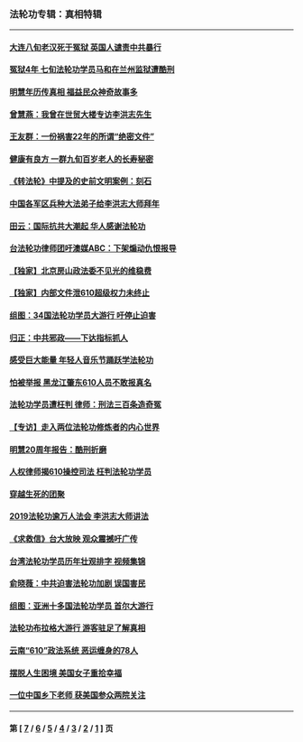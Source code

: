 ### 法轮功专辑：真相特辑
---
#### [大连八旬老汉死于冤狱 英国人谴责中共暴行](../../pages/nf4389/n13480118.md?02110430) 
#### [冤狱4年 七旬法轮功学员马和在兰州监狱遭酷刑](../../pages/nf4389/n13304688.md?02110430) 
#### [明慧年历传真相 福益民众神奇故事多](../../pages/nf4389/n13294545.md?02110430) 
#### [曾慧燕：我曾在世贸大楼专访李洪志先生](../../pages/nf4389/n12898729.md?02110430) 
#### [王友群：一份祸害22年的所谓“绝密文件”](../../pages/nf4389/n12871750.md?02110430) 
#### [健康有良方 一群九旬百岁老人的长寿秘密](../../pages/nf4389/n12847475.md?02110430) 
#### [《转法轮》中提及的史前文明案例：刻石](../../pages/nf4389/n12758577.md?02110430) 
#### [中国各军区兵种大法弟子给李洪志大师拜年](../../pages/nf4389/n12750047.md?02110430) 
#### [田云：国际抗共大潮起 华人感谢法轮功](../../pages/nf4389/n12357708.md?02110430) 
#### [台法轮功律师团吁澳媒ABC：下架煽动仇恨报导](../../pages/nf4389/n12279917.md?02110430) 
#### [【独家】北京房山政法委不见光的维稳费](../../pages/nf4389/n12031979.md?02110430) 
#### [【独家】内部文件泄610超级权力未终止](../../pages/nf4389/n12023895.md?02110430) 
#### [组图：34国法轮功学员大游行 吁停止迫害](../../pages/nf4389/n11492658.md?02110430) 
#### [归正：中共邪政——下达指标抓人](../../pages/nf4389/n11474770.md?02110430) 
#### [感受巨大能量 年轻人音乐节踊跃学法轮功](../../pages/nf4389/n11441981.md?02110430) 
#### [怕被举报 黑龙江肇东610人员不敢报真名](../../pages/nf4389/n11436499.md?02110430) 
#### [法轮功学员遭枉判 律师：刑法三百条造奇冤](../../pages/nf4389/n11433943.md?02110430) 
#### [【专访】走入两位法轮功修炼者的内心世界](../../pages/nf4389/n11415623.md?02110430) 
#### [明慧20周年报告：酷刑折磨](../../pages/nf4389/n11387954.md?02110430) 
#### [人权律师揭610操控司法 枉判法轮功学员](../../pages/nf4389/n11313370.md?02110430) 
#### [穿越生死的团聚](../../pages/nf4389/n11258922.md?02110430) 
#### [2019法轮功逾万人法会 李洪志大师讲法](../../pages/nf4389/n11265303.md?02110430) 
#### [《求救信》台大放映 观众震撼吁广传](../../pages/nf4389/n10922251.md?02110430) 
#### [台湾法轮功学员历年壮观排字 视频集锦](../../pages/nf4389/n10878789.md?02110430) 
#### [俞晓薇：中共迫害法轮功加剧 误国害民](../../pages/nf4389/n10859260.md?02110430) 
#### [组图：亚洲十多国法轮功学员 首尔大游行](../../pages/nf4389/n10781149.md?02110430) 
#### [法轮功布拉格大游行 游客驻足了解真相](../../pages/nf4389/n10749360.md?02110430) 
#### [云南“610”政法系统 恶运缠身的78人](../../pages/nf4389/n10747534.md?02110430) 
#### [摆脱人生困境 美国女子重拾幸福](../../pages/nf4389/n10688678.md?02110430) 
#### [一位中国乡下老师 获美国参众两院关注](../../pages/nf4389/n10683927.md?02110430) 

---
#### 第 [ [7](./7.md?02110430) / [6](./6.md?02110430) / [5](./5.md?02110430) / [4](./4.md?02110430) / [3](./3.md?02110430) / [2](./2.md?02110430) / [1](./1.md?02110430) ] 页
